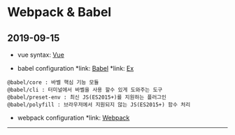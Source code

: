 
# Webpack & Babel

## 2019-09-15


* vue
syntax: [Vue](https://kr.vuejs.org/v2/guide/single-file-components.html)




* babel configuration
 *link: [Babel](https://babeljs.io/docs/en/configuration#babelrc)
 *link: [Ex](https://poiemaweb.com/es6-babel-webpack-1)

```
@babel/core : 바벨 핵심 기능 모듈
@babel/cli : 터미널에서 바벨을 사용 할수 있게 도와주는 도구
@babel/preset-env : 최신 JS(ES2015+)를 지원하는 플러그인
@babel/polyfill : 브라우저에서 지원되지 않는 JS(ES2015+) 함수 처리
```


* webpack configuration
 *link: [Webpack](https://webpack.js.org/configuration)
***